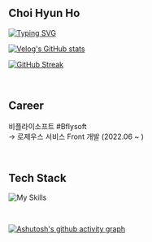 ## Choi Hyun Ho

[![Typing SVG](https://readme-typing-svg.demolab.com?font=Fira+Code&pause=1000&width=435&lines=Front-End+Developer)](https://git.io/typing-svg)

[![Velog's GitHub stats](https://velog-readme-stats.vercel.app/api?name=hoho_0815&color=dark)](https://choi-hyunho.com/)

[![GitHub Streak](https://streak-stats.demolab.com?user=Choi-HyunHo&theme=tokyonight&hide_border=true&locale=ko)](https://git.io/streak-stats)

<br>

## Career

비플라이소프트 #Bflysoft <br>
→ 로제우스 서비스 Front 개발 (2022.06 ~ )

<br>

## Tech Stack

![My Skills](https://skillicons.dev/icons?i=html,css,js,ts,react,next,redux,styledcomponents)

<br>

[![Ashutosh's github activity graph](https://github-readme-activity-graph.cyclic.app/graph?username=Choi-HyunHo&theme=tokyo-night)](https://github.com/ashutosh00710/github-readme-activity-graph)
